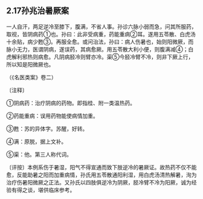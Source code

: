 ## 2.17孙兆治暑厥案

一人自汗，两足逆冷至膝下，腹满，不省人事。孙诊六脉小弱而急，问其所服药，取视，皆阴病药①也。孙曰：此非受病重，药能重病②耳。遂用五苓散、白虎汤十余贴，病少甦③。再服全愈。或问治法，孙曰：病人伤暑也，始则阳微厥，而脉小无力，医谓阴病，遂误药，其病愈厥。用五苓散大利小便，则腹满减④；白虎解利邪热则病愈。凡阴病胫冷则臂亦冷。渠⑤今胫冷臂不冷，则非下厥上行，所以知是阳微厥也。

（《名医类案》卷二）

〔注释〕

①阴病药：治疗阴病的药物。即指桂、附一类温热药。

②药能重病：误用药物能使病情加重。

③甦：苏的异体字。苏醒，好转。

④满：原脱，据上文补。

⑤渠：他。第三人称代词。

〔评按〕本例系伤于暑湿，阳气不得宣通而致下肢逆冷的暑厥证。故热药不仅不能愈，反能助暑之阳而加重病情，孙氏用五苓散通阳利湿，用白虎汤清热解暑，洵为治疗伤暑阳微厥之正法。又孙氏以四肢俱逆冷为阴厥，胫冷臂不冷为阳厥，诚为经验有得之谈，堪供临床参考。
